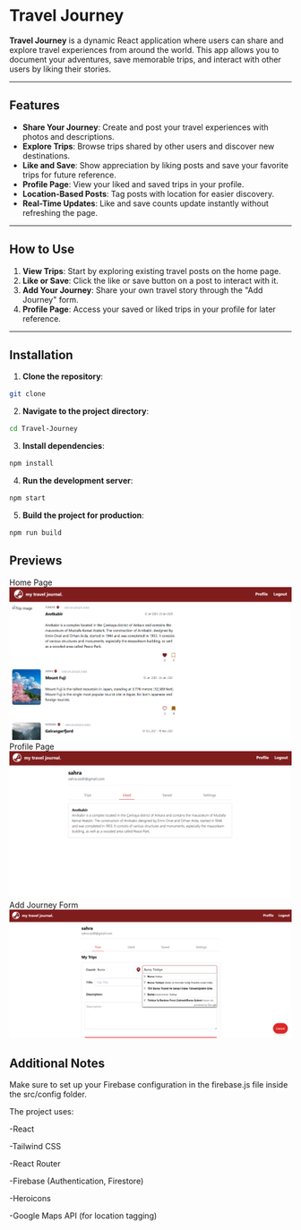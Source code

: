 # Travel Journey

**Travel Journey** is a dynamic React application where users can share and explore travel experiences from around the world. This app allows you to document your adventures, save memorable trips, and interact with other users by liking their stories.

---

## Features

- **Share Your Journey**: Create and post your travel experiences with photos and descriptions.  
- **Explore Trips**: Browse trips shared by other users and discover new destinations.  
- **Like and Save**: Show appreciation by liking posts and save your favorite trips for future reference.  
- **Profile Page**: View your liked and saved trips in your profile.  
- **Location-Based Posts**: Tag posts with location for easier discovery.  
- **Real-Time Updates**: Like and save counts update instantly without refreshing the page.

---

## How to Use

1. **View Trips**: Start by exploring existing travel posts on the home page.  
2. **Like or Save**: Click the like or save button on a post to interact with it.  
3. **Add Your Journey**: Share your own travel story through the "Add Journey" form.  
4. **Profile Page**: Access your saved or liked trips in your profile for later reference.  

---

## Installation

1. **Clone the repository**:

```bash
git clone
```

2. **Navigate to the project directory**:

```bash
cd Travel-Journey
```

3. **Install dependencies**:

```bash
npm install
```

4. **Run the development server**:

```bash
npm start
```

5. **Build the project for production**:

```bash
npm run build
```


## Previews
Home Page
![Home Page](./public/travel2.png)
Profile Page
![Profile Page](./public/travel3.png)
Add Journey Form
![Add Journey Form](./public/travel.png)

## Additional Notes

Make sure to set up your Firebase configuration in the firebase.js file inside the src/config folder.

The project uses:

-React

-Tailwind CSS

-React Router

-Firebase (Authentication, Firestore)

-Heroicons

-Google Maps API (for location tagging)
